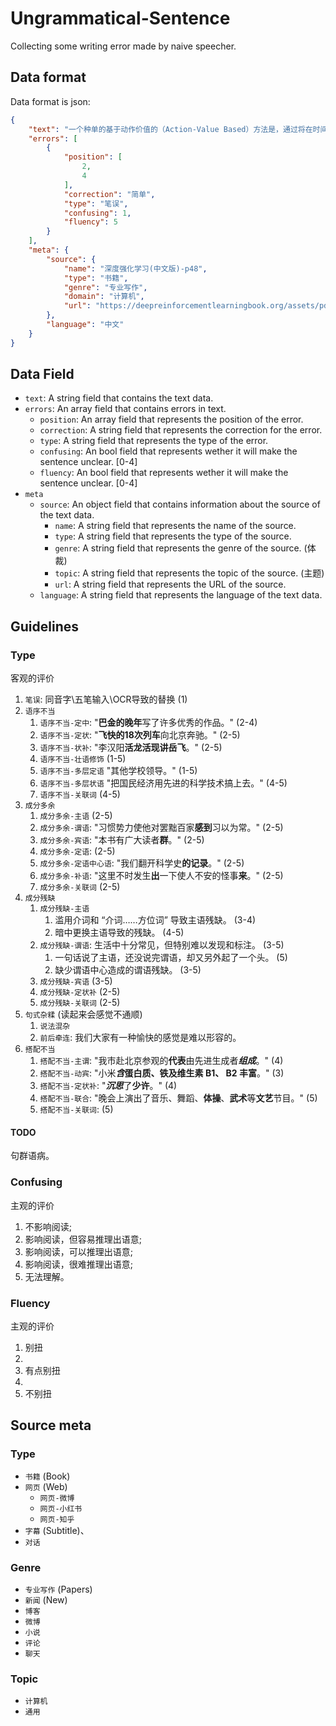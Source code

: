 # Ungrammatical-Sentence

Collecting some writing error made by naive speecher.


## Data format
Data format is json:
```json
{
    "text": "一个种单的基于动作价值的（Action-Value Based）方法是，通过将在时间 t 前选择动作 a 所获得的总体奖励除以这个动作被选择的次数来估算 Qt(a) 的值。",
    "errors": [
        {
            "position": [
                2,
                4
            ],
            "correction": "简单",
            "type": "笔误",
            "confusing": 1,
            "fluency": 5
        }
    ],
    "meta": {
        "source": {
            "name": "深度强化学习(中文版)-p48",
            "type": "书籍",
            "genre": "专业写作",
            "domain": "计算机",
            "url": "https://deepreinforcementlearningbook.org/assets/pdfs/深度强化学习(中文版-彩色压缩).pdf"
        },
        "language": "中文"
    }
}
```

## Data Field

+ `text`: A string field that contains the text data.
+ `errors`: An array field that contains errors in text.
  + `position`: An array field that represents the position of the error.
  + `correction`: A string field that represents the correction for the error.
  + `type`: A string field that represents the type of the error.
  + `confusing`: An bool field that represents wether it will make the sentence unclear. [0-4]
  + `fluency`: An bool field that represents wether it will make the sentence unclear. [0-4]
+ `meta`
    + `source`: An object field that contains information about the source of the text data.
        + `name`: A string field that represents the name of the source.
        + `type`: A string field that represents the type of the source.
        + `genre`: A string field that represents the genre of the source. (体裁)
        + `topic`: A string field that represents the topic of the source. (主题)
        + `url`: A string field that represents the URL of the source.
    + `language`: A string field that represents the language of the text data.

## Guidelines

### Type
客观的评价

1. `笔误`: 同音字\五笔输入\OCR导致的替换 (1)
1. `语序不当`
    1. `语序不当-定中`: "**巴金的晚年**写了许多优秀的作品。" (2-4)
    1. `语序不当-定状`: "**飞快的18次列车**向北京奔驰。" (2-5)
    1. `语序不当-状补`: "李汉阳**活龙活现讲岳飞**。" (2-5)
    1. `语序不当-壮语修饰` (1-5)
    1. `语序不当-多层定语` "其他学校领导。" (1-5)
    1. `语序不当-多层状语` "把国民经济用先进的科学技术搞上去。" (4-5)
    1. `语序不当-关联词` (4-5)
1. `成分多余`
    1. `成分多余-主语` (2-5)
    1. `成分多余-谓语`: "习惯势力使他对罢黜百家**感到**习以为常。" (2-5)
    1. `成分多余-宾语`: "本书有广大读者**群**。" (2-5)
    1. `成分多余-定语`: (2-5)
    1. `成分多余-定语中心语`: "我们翻开科学史**的记录**。" (2-5)
    1. `成分多余-补语`: "这里不时发生**出**一下使人不安的怪事**来**。" (2-5)
    1. `成分多余-关联词` (2-5)
1. `成分残缺`
    1. `成分残缺-主语`
        1. 滥用介词和 “介词……方位词” 导致主语残缺。 (3-4)
        1. 暗中更换主语导致的残缺。 (4-5)
    1. `成分残缺-谓语`: 生活中十分常见，但特别难以发现和标注。 (3-5)
        1. 一句话说了主语，还没说完谓语，却又另外起了一个头。 (5)
        1. 缺少谓语中心造成的谓语残缺。 (3-5)
    1. `成分残缺-宾语` (3-5)
    1. `成分残缺-定状补` (2-5)
    1. `成分残缺-关联词` (2-5)
1. `句式杂糅` (读起来会感觉不通顺)
    1. `说法混杂`
    1. `前后牵连`: 我们大家有一种愉快的感觉是难以形容的。
1. `搭配不当`
    1. `搭配不当-主谓`: "我市赴北京参观的**代表**由先进生成者***组成***。" (4)
    1. `搭配不当-动宾`: "小米***含*****蛋白质、铁及维生素 B1、 B2 丰富**。" (3)
    1. `搭配不当-定状补`: "***沉思***了**少许**。" (4)
    1. `搭配不当-联合`: "晚会上演出了音乐、舞蹈、**体操**、**武术**等**文艺**节目。" (5)
    1. `搭配不当-关联词`:  (5)

#### TODO
句群语病。

### Confusing
主观的评价

1. 不影响阅读;
1. 影响阅读，但容易推理出语意;
1. 影响阅读，可以推理出语意;
1. 影响阅读，很难推理出语意;
1. 无法理解。

### Fluency
主观的评价
1. 别扭
1. 
1. 有点别扭
1. 
1. 不别扭

## Source meta
### Type
+ `书籍` (Book)
+ `网页` (Web)
  + `网页-微博`
  + `网页-小红书`
  + `网页-知乎`
+ `字幕` (Subtitle)、
+ `对话`

### Genre
+ `专业写作` (Papers)
+ `新闻` (New)
+ `博客`
+ `微博`
+ `小说`
+ `评论`
+ `聊天`

### Topic
+ `计算机`
+ `通用`

